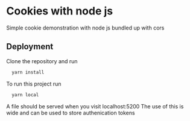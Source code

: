 
# Cookies with node js

Simple cookie demonstration with node js bundled up with cors
## Deployment

Clone the repository and run

```bash
  yarn install
```

To run this project run

```bash
  yarn local
```
A file should be served when you visit localhost:5200
The use of this is wide and can be used to store authenication tokens